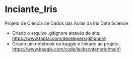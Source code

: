 # Inciante_Iris
Projeto de Ciência de Dados das Aulas da Iris Data Science
- Criado o arquivo .gitignore através do site: https://www.toptal.com/developers/gitignore
- Criado um notebook no kaggle e linkado ao projeto. https://www.kaggle.com/code/jacksontenorio/main1
